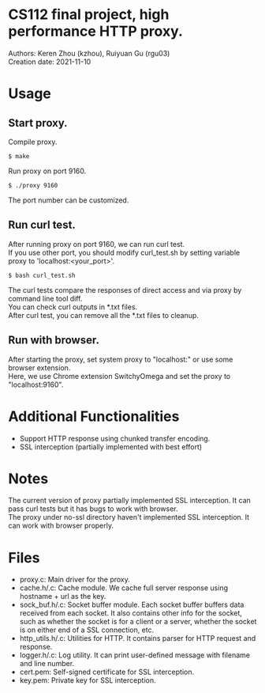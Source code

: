 # CS112 final project, high performance HTTP proxy.  
Authors: Keren Zhou (kzhou), Ruiyuan Gu (rgu03)  
Creation date: 2021-11-10  

# Usage

## Start proxy.
Compile proxy.  
```
$ make  
```
Run proxy on port 9160.  
```
$ ./proxy 9160  
```
The port number can be customized.  

## Run curl test.  
After running proxy on port 9160, we can run curl test.  
If you use other port, you should modify curl_test.sh by setting variable proxy to 'localhost:<your_port>'.  
```
$ bash curl_test.sh  
```
The curl tests compare the responses of direct access and via proxy by command line tool diff.  
You can check curl outputs in *.txt files.  
After curl test, you can remove all the *.txt files to cleanup.  

## Run with browser.  
After starting the proxy, set system proxy to "localhost:<port>" or use some browser extension.  
Here, we use Chrome extension SwitchyOmega and set the proxy to "localhost:9160".  


# Additional Functionalities
* Support HTTP response using chunked transfer encoding.
* SSL interception (partially implemented with best effort)


# Notes
The current version of proxy partially implemented SSL interception. It can pass curl tests but it has bugs to work with browser.  
The proxy under no-ssl directory haven't implemented SSL interception. It can work with browser properly.  


# Files
* proxy.c: Main driver for the proxy.  
* cache.h/.c: Cache module. We cache full server response using hostname + url as the key.  
* sock_buf.h/.c: Socket buffer module. Each socket buffer buffers data received from each socket. It also contains other info for the socket, such as whether the socket is for a client or a server, whether the socket is on either end of a SSL connection, etc.
* http_utils.h/.c: Utilities for HTTP. It contains parser for HTTP request and response.
* logger.h/.c: Log utility. It can print user-defined message with filename and line number.
* cert.pem: Self-signed certificate for SSL interception.
* key.pem: Private key for SSL interception.
